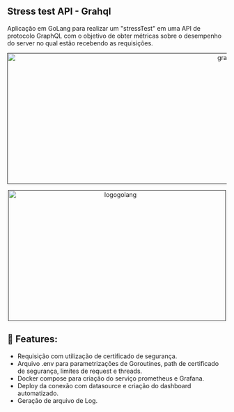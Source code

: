 ## Stress test API - Grahql 

Aplicação em GoLang para realizar um "stressTest" em uma API de protocolo GraphQL
com o objetivo de obter métricas sobre o desempenho do server no qual estão recebendo as requisições.

<p align="center">
  <a href="" rel="noopener">
 <img width=1000px height=300px src="https://i.ibb.co/7pj4zZc/1.jpg" alt="grafana"></a>
</p>

<p align="center">
  <a href="" rel="noopener">
 <img width=500px height=300px src="https://www.seekpng.com/png/detail/399-3990193_building-a-go-web-app-from-scratch-to.png" alt="logogolang"></a>
</p>

## 📜 Features:
- Requisição com utilização de certificado de segurança.
- Arquivo .env para parametrizações de Goroutines, path de certificado de segurança, limites de request e threads. 
- Docker compose para criação do serviço prometheus e Grafana.
- Deploy da conexão com datasource e criação do dashboard automatizado. 
- Geração de arquivo de Log.


